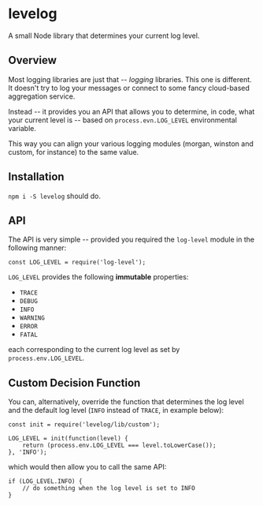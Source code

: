 # levelog

A small Node library that determines your current log level.

## Overview

Most logging libraries are just that -- _logging_ libraries. This one is different. It doesn't try to log your messages or connect to some fancy cloud-based aggregation service.

Instead -- it provides you an API that allows you to determine, in code, what your current level is -- based on `process.evn.LOG_LEVEL` environmental variable.

This way you can align your various logging modules (morgan, winston and custom, for instance) to the same value.

## Installation

`npm i -S levelog` should do.

## API

The API is very simple -- provided you required the `log-level` module in the following manner:

```
const LOG_LEVEL = require('log-level');
```

`LOG_LEVEL` provides the following __immutable__ properties:

- `TRACE`
- `DEBUG`
- `INFO`
- `WARNING`
- `ERROR`
- `FATAL`

each corresponding to the current log level as set by `process.env.LOG_LEVEL`.

## Custom Decision Function

You can, alternatively, override the function that determines the log level and the default log level (`INFO` instead of `TRACE`, in example below):

```
const init = require('levelog/lib/custom');

LOG_LEVEL = init(function(level) {
    return (process.env.LOG_LEVEL === level.toLowerCase());
}, 'INFO');
```

which would then allow you to call the same API:

```
if (LOG_LEVEL.INFO) {
    // do something when the log level is set to INFO
}
```
